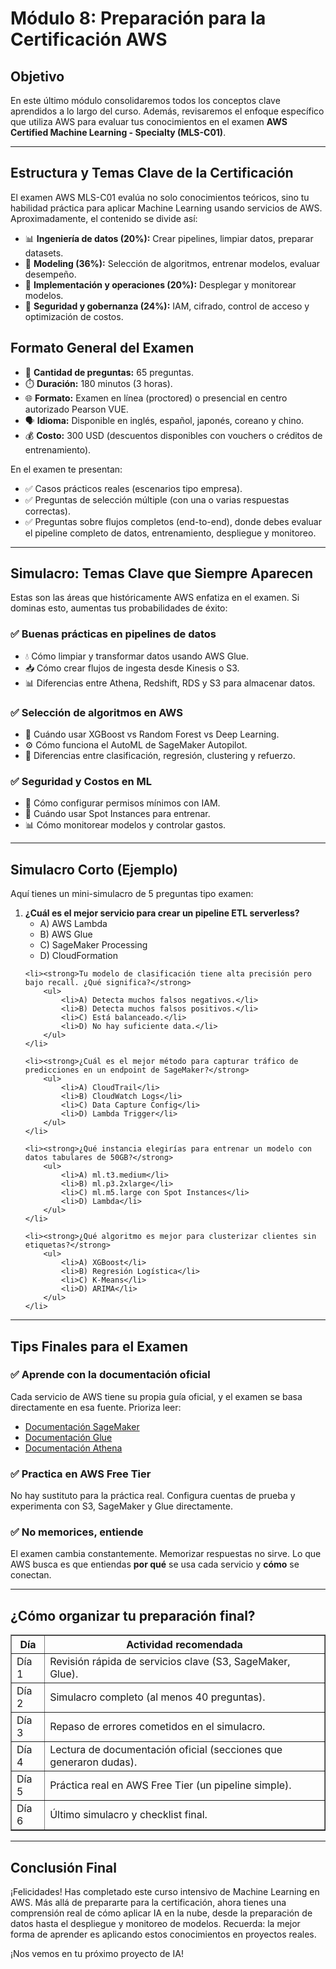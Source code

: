 <h1>Módulo 8: Preparación para la Certificación AWS</h1>

<h2>Objetivo</h2>
<p>En este último módulo consolidaremos todos los conceptos clave aprendidos a lo largo del curso. Además, revisaremos el enfoque específico que utiliza AWS para evaluar tus conocimientos en el examen <strong>AWS Certified Machine Learning - Specialty (MLS-C01)</strong>.</p>

<hr>

<h2>Estructura y Temas Clave de la Certificación</h2>
<p>El examen AWS MLS-C01 evalúa no solo conocimientos teóricos, sino tu habilidad práctica para aplicar Machine Learning usando servicios de AWS. 
Aproximadamente, el contenido se divide así:</p>
<ul>
    <li>📊 <strong>Ingeniería de datos (20%):</strong> Crear pipelines, limpiar datos, preparar datasets.</li>
    <li>🤖 <strong>Modeling (36%):</strong> Selección de algoritmos, entrenar modelos, evaluar desempeño.</li>
    <li>🚀 <strong>Implementación y operaciones (20%):</strong> Desplegar y monitorear modelos.</li>
    <li>🔐 <strong>Seguridad y gobernanza (24%):</strong> IAM, cifrado, control de acceso y optimización de costos.</li>
</ul>

<h2>Formato General del Examen</h2>
<ul>
    <li>📄 <strong>Cantidad de preguntas:</strong> 65 preguntas.</li>
    <li>⏱️ <strong>Duración:</strong> 180 minutos (3 horas).</li>
    <li>🌐 <strong>Formato:</strong> Examen en línea (proctored) o presencial en centro autorizado Pearson VUE.</li>
    <li>🗣️ <strong>Idioma:</strong> Disponible en inglés, español, japonés, coreano y chino.</li>
    <li>💰 <strong>Costo:</strong> 300 USD (descuentos disponibles con vouchers o créditos de entrenamiento).</li>
</ul>

<p>En el examen te presentan:</p>
<ul>
    <li>✅ Casos prácticos reales (escenarios tipo empresa).</li>
    <li>✅ Preguntas de selección múltiple (con una o varias respuestas correctas).</li>
    <li>✅ Preguntas sobre flujos completos (end-to-end), donde debes evaluar el pipeline completo de datos, entrenamiento, despliegue y monitoreo.</li>
</ul>

<hr>

<h2>Simulacro: Temas Clave que Siempre Aparecen</h2>
<p>Estas son las áreas que históricamente AWS enfatiza en el examen. Si dominas esto, aumentas tus probabilidades de éxito:</p>
<h3>✅ Buenas prácticas en pipelines de datos</h3>
<ul>
    <li>💧 Cómo limpiar y transformar datos usando AWS Glue.</li>
    <li>📥 Cómo crear flujos de ingesta desde Kinesis o S3.</li>
    <li>📊 Diferencias entre Athena, Redshift, RDS y S3 para almacenar datos.</li>
</ul>

<h3>✅ Selección de algoritmos en AWS</h3>
<ul>
    <li>📂 Cuándo usar XGBoost vs Random Forest vs Deep Learning.</li>
    <li>⚙️ Cómo funciona el AutoML de SageMaker Autopilot.</li>
    <li>🤖 Diferencias entre clasificación, regresión, clustering y refuerzo.</li>
</ul>

<h3>✅ Seguridad y Costos en ML</h3>
<ul>
    <li>🔐 Cómo configurar permisos mínimos con IAM.</li>
    <li>💸 Cuándo usar Spot Instances para entrenar.</li>
    <li>📊 Cómo monitorear modelos y controlar gastos.</li>
</ul>

<hr>

<h2>Simulacro Corto (Ejemplo)</h2>
<p>Aquí tienes un mini-simulacro de 5 preguntas tipo examen:</p>

<ol>
    <li><strong>¿Cuál es el mejor servicio para crear un pipeline ETL serverless?</strong>
        <ul>
            <li>A) AWS Lambda</li>
            <li>B) AWS Glue</li>
            <li>C) SageMaker Processing</li>
            <li>D) CloudFormation</li>
        </ul>
    </li>

    <li><strong>Tu modelo de clasificación tiene alta precisión pero bajo recall. ¿Qué significa?</strong>
        <ul>
            <li>A) Detecta muchos falsos negativos.</li>
            <li>B) Detecta muchos falsos positivos.</li>
            <li>C) Está balanceado.</li>
            <li>D) No hay suficiente data.</li>
        </ul>
    </li>

    <li><strong>¿Cuál es el mejor método para capturar tráfico de predicciones en un endpoint de SageMaker?</strong>
        <ul>
            <li>A) CloudTrail</li>
            <li>B) CloudWatch Logs</li>
            <li>C) Data Capture Config</li>
            <li>D) Lambda Trigger</li>
        </ul>
    </li>

    <li><strong>¿Qué instancia elegirías para entrenar un modelo con datos tabulares de 50GB?</strong>
        <ul>
            <li>A) ml.t3.medium</li>
            <li>B) ml.p3.2xlarge</li>
            <li>C) ml.m5.large con Spot Instances</li>
            <li>D) Lambda</li>
        </ul>
    </li>

    <li><strong>¿Qué algoritmo es mejor para clusterizar clientes sin etiquetas?</strong>
        <ul>
            <li>A) XGBoost</li>
            <li>B) Regresión Logística</li>
            <li>C) K-Means</li>
            <li>D) ARIMA</li>
        </ul>
    </li>
</ol>

<hr>

<h2>Tips Finales para el Examen</h2>
<h3>✅ Aprende con la documentación oficial</h3>
<p>Cada servicio de AWS tiene su propia guía oficial, y el examen se basa directamente en esa fuente. Prioriza leer:</p>
<ul>
    <li><a href="https://docs.aws.amazon.com/sagemaker/" target="_blank">Documentación SageMaker</a></li>
    <li><a href="https://docs.aws.amazon.com/glue/" target="_blank">Documentación Glue</a></li>
    <li><a href="https://docs.aws.amazon.com/athena/" target="_blank">Documentación Athena</a></li>
</ul>

<h3>✅ Practica en AWS Free Tier</h3>
<p>No hay sustituto para la práctica real. Configura cuentas de prueba y experimenta con S3, SageMaker y Glue directamente.</p>

<h3>✅ No memorices, entiende</h3>
<p>El examen cambia constantemente. Memorizar respuestas no sirve. Lo que AWS busca es que entiendas <strong>por qué</strong> se usa cada servicio y <strong>cómo</strong> se conectan.</p>

<hr>

<h2>¿Cómo organizar tu preparación final?</h2>
<table border="1">
<tr>
    <th>Día</th>
    <th>Actividad recomendada</th>
</tr>
<tr>
    <td>Día 1</td>
    <td>Revisión rápida de servicios clave (S3, SageMaker, Glue).</td>
</tr>
<tr>
    <td>Día 2</td>
    <td>Simulacro completo (al menos 40 preguntas).</td>
</tr>
<tr>
    <td>Día 3</td>
    <td>Repaso de errores cometidos en el simulacro.</td>
</tr>
<tr>
    <td>Día 4</td>
    <td>Lectura de documentación oficial (secciones que generaron dudas).</td>
</tr>
<tr>
    <td>Día 5</td>
    <td>Práctica real en AWS Free Tier (un pipeline simple).</td>
</tr>
<tr>
    <td>Día 6</td>
    <td>Último simulacro y checklist final.</td>
</tr>
</table>

<hr>

<h2>Conclusión Final</h2>
<p>¡Felicidades! Has completado este curso intensivo de Machine Learning en AWS. 
Más allá de prepararte para la certificación, ahora tienes una comprensión real de cómo aplicar IA en la nube, desde la preparación de datos hasta el despliegue y monitoreo de modelos. 
Recuerda: la mejor forma de aprender es aplicando estos conocimientos en proyectos reales.</p>
<p>¡Nos vemos en tu próximo proyecto de IA!</p>
